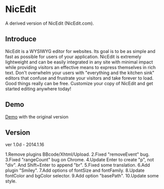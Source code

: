 NicEdit
=======
A derived version of NicEdit (NicEdit.com).

Introduce
---------
NicEdit is a WYSIWYG editor for websites. Its goal is to be as simple and fast as possible for users of your application. NicEdit is extremely lightweight and can be easily integrated in any site with minimal impact while providing visitors an effective means to express themselves in rich text.
Don't overwhelm your users with "everything and the kitchen sink" editors that confuse and frustrate your visitors and take forever to load. Good things really can be free. Customize your copy of NicEdit and get started editing anywhere today!

Demo
---------
[Demo](http://nicedit.com/demos.php) with the original version

Version
---------

ver 1.0d - 2014.1.16

1.Remove plugins BBcode/Xhtml/Upload.
2.Fixed "removeEvent" bug.
3.Fixed "rangeCount" bug on Chrome.
4.Update Enter to create "p", not "div". And Shift+Enter to append "br".
5.Fixed some translation.
6.Add plugin "Smiley".
7.Add options of fontSize and fontFamily.
8.Update fontColor and bgColor selector.
9.Add option "basePath".
10.Update some style.
